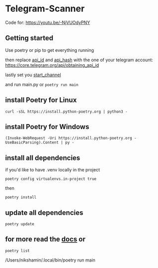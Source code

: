 # Telegram-Scanner

Code for:
https://youtu.be/-NjVUOdyPNY

## Getting started

Use poetry or pip to get everything running

then replace
[api_id](./tg_scanner/app/modules/tg_scanner.py#L56) and [api_hash](./tg_scanner/app/modules/tg_scanner.py#L57) with the one of your telegram account: \
https://core.telegram.org/api/obtaining_api_id

lastly set you [start_channel](./tg_scanner/app/modules/tg_scanner.py#L58)

and run main.py or `poetry run main`

## install Poetry for Linux

```
curl -sSL https://install.python-poetry.org | python3 -
```

## install Poetry for Windows

```
(Invoke-WebRequest -Uri https://install.python-poetry.org -UseBasicParsing).Content | py -
```

## install all dependencies

if you'd like to have .venv locally in the project

```
poetry config virtualenvs.in-project true
```

then

```
poetry install
```

## update all dependencies

```
poetry update
```

## for more read the [docs](https://python-poetry.org/docs/) or

```
poetry list
```

/Users/nikshamin/.local/bin/poetry run main
